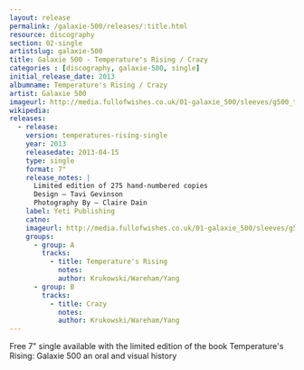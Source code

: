 ```yaml
---
layout: release
permalink: /galaxie-500/releases/:title.html
resource: discography
section: 02-single
artistslug: galaxie-500
title: Galaxie 500 - Temperature's Rising / Crazy
categories : [discography, galaxie-500, single]
initial_release_date: 2013
albumname: Temperature's Rising / Crazy
artist: Galaxie 500
imageurl: http://media.fullofwishes.co.uk/01-galaxie_500/sleeves/g500_temperaturesrising.jpg
wikipedia: 
releases:
  - release:
    version: temperatures-rising-single
    year: 2013
    releasedate: 2013-04-15
    type: single
    format: 7"
    release_notes: |
      Limited edition of 275 hand-numbered copies
      Design – Tavi Gevinson
      Photography By – Claire Dain
    label: Yeti Publishing
    catno: 
    imageurl: http://media.fullofwishes.co.uk/01-galaxie_500/sleeves/g500_temperaturesrising.jpg
    groups:
      - group: A
        tracks:
          - title: Temperature's Rising
            notes: 
            author: Krukowski/Wareham/Yang
      - group: B
        tracks:
          - title: Crazy
            notes: 
            author: Krukowski/Wareham/Yang
---
```

Free 7" single available with the limited edition of the book Temperature's Rising: Galaxie 500 an oral and visual history
